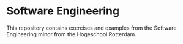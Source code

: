 # Software Engineering 

This repository contains exercises and examples from the Software Engineering minor from the Hogeschool Rotterdam.